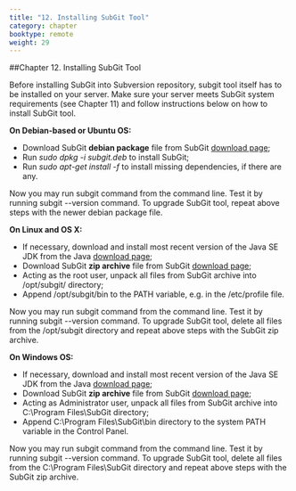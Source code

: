 ```yaml
---
title: "12. Installing SubGit Tool"
category: chapter
booktype: remote
weight: 29
---
```

##Chapter 12. Installing SubGit Tool

Before installing SubGit into Subversion repository, subgit tool itself has to be installed on your server. Make sure your server meets SubGit system requirements (see Chapter 11) and follow instructions below on how to install SubGit tool.

**On Debian-based or Ubuntu OS:**

+ Download SubGit **debian package** file from SubGit [download page](download.html);
+ Run *sudo dpkg -i subgit.deb* to install SubGit;
+ Run *sudo apt-get install -f* to install missing dependencies, if there are any.

Now you may run subgit command from the command line. Test it by running subgit --version command. To upgrade SubGit tool, repeat above steps with the newer debian package file.

**On Linux and OS X:**

+ If necessary, download and install most recent version of the Java SE JDK from the Java [download page](http://www.oracle.com/technetwork/java/javase/downloads/index.html);
+ Download SubGit **zip archive** file from SubGit [download page](download.html);
+ Acting as the root user, unpack all files from SubGit archive into /opt/subgit/ directory;
+ Append /opt/subgit/bin to the PATH variable, e.g. in the /etc/profile file.

Now you may run subgit command from the command line. Test it by running subgit --version command. To upgrade SubGit tool, delete all files from the /opt/subgit directory and repeat above steps with the SubGit zip archive.

**On Windows OS:**

+ If necessary, download and install most recent version of the Java SE JDK from the Java [download page](http://www.oracle.com/technetwork/java/javase/downloads/index.html);
+ Download SubGit **zip archive** file from SubGit [download page](download.html);
+ Acting as Administrator user, unpack all files from SubGit archive into C:\Program Files\SubGit directory;
+ Append C:\Program Files\SubGit\bin directory to the system PATH variable in the Control Panel.

Now you may run subgit command from the command line. Test it by running subgit --version command. To upgrade SubGit tool, delete all files from the C:\Program Files\SubGit directory and repeat above steps with the SubGit zip archive.

[](#up)